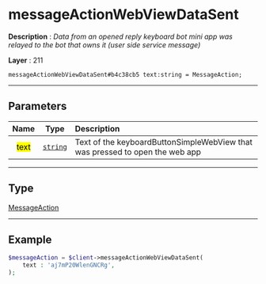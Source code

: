 # messageActionWebViewDataSent

**Description** : *Data from an opened reply keyboard bot mini app was relayed to the bot that owns it \(user side service message\)*

**Layer** : 211

```tl
messageActionWebViewDataSent#b4c38cb5 text:string = MessageAction;
```

---

## Parameters

| Name | Type | Description |
| :---: | :---: | :--- |
| <mark>text</mark> | [`string`](type/string) | Text of the keyboardButtonSimpleWebView that was pressed to open the web app |

---

## Type

[MessageAction](type/MessageAction)

---

## Example

```php
$messageAction = $client->messageActionWebViewDataSent(
	text : 'aj7mP20WlenGNCRg',
);
```